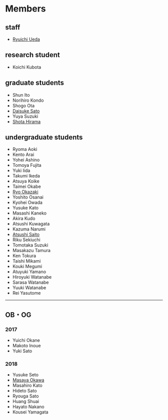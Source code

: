 # Members
<h2>staff</h2>
<ul>
 	<li id="ryuichiueda"><a href="https://lab.ueda.tech/e/?page_id=219">Ryuichi Ueda</a></li>
</li>
</ul>
<h2>research student</h2>
<ul>
 	<li>Koichi Kubota</li>
</ul>
<h2>graduate students</h2>
<ul>
 	<li>Shun Ito</li>
 	<li>Norihiro Kondo</li>
 	<li>Shogo Ota</li>
 	<li><a href="https://tiryoh.com/" target="_blank" rel="noopener noreferrer">Daisuke Sato</a></li>
 	<li>Yuya Suzuki</li>
 	<li><a href="http://habatafuture.hatenablog.jp/" target="_blank" rel="noopener noreferrer">Shota Hirama</a></li>
</ul>
<h2>undergraduate students</h2>
<ul>
 	<li>Ryoma Aoki</li>
 	<li><span class="s1">Kento Arai</span></li>
 	<li><span class="s1">Yohei Ashino</span></li>
 	<li><span class="s1">Tomoya Fujita</span></li>
 	<li>Yuki Iida</li>
 	<li><span class="s1">Takumi Ikeda</span></li>
 	<li>Atsuya Koike</li>
 	<li><span class="s1">Taimei Okabe</span></li>
 	<li><a href="https://zaki0929.github.io/mypages/index.html">Ryo Okazaki</a></li>
 	<li><span class="s1">Yoshito Osanai</span></li>
 	<li><span class="s1">Kyohei Owada</span></li>
 	<li>Yusuke Kato</li>
 	<li>Masashi Kaneko</li>
 	<li>Akira Kudo</li>
 	<li>Atsushi Kuwagata</li>
 	<li><span class="s1">Kazuma Narumi</span></li>
 	<li><a href="http://www.asrobot.me/">Atsushi Saito</a></li>
 	<li><span class="s1">Riku Sekiuchi</span></li>
 	<li>Tomotaka Suzuki</li>
 	<li><span class="s1">Masakazu Tamura</span></li>
 	<li><span class="s1">Ken Tokura</span></li>
 	<li>Taishi Mikami</li>
 	<li>Kouki Megumi</li>
 	<li>Atuyuki Yamano</li>
 	<li><span class="s1">Hiroyuki Watanabe</span></li>
 	<li><span class="s1">Sarasa Watanabe</span></li>
 	<li>Yuuki Watanabe</li>
 	<li><span class="s1">Rei Yasutome</span></li>
</ul>

<hr />

<h2>OB・OG</h2>
<h3>2017</h3>
<ul>
 	<li>Yuichi Okane</li>
 	<li>Makoto Inoue</li>
 	<li>Yuki Sato</li>
</ul>
<h3>2018</h3>
<ul>
 	<li>Yusuke Seto</li>
 	<li><a href="http://routecompass.net/member/okawa/" target="_blank" rel="noopener noreferrer">Masaya Okawa</a></li>
 	<li>Masahiro Kato</li>
 	<li>Hideto Sato</li>
 	<li>Ryouga Sato</li>
 	<li>Huang Shuai</li>
 	<li>Hayato Nakano</li>
 	<li>Kousei Yamagata</li>
</ul>
